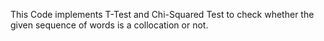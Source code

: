 This Code implements T-Test and Chi-Squared Test to check whether the given sequence of words is a collocation or not.
